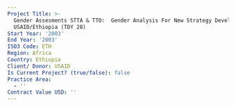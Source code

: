 ```yaml
---
Project Title: >-
  Gender Assesments STTA & TTO:  Gender Analysis For New Strategy Development
  USAID/Ethiopia (TDY 28)
Start Year: '2003'
End Year: '2003'
ISO3 Code: ETH
Region: Africa
Country: Ethiopia
Client/ Donor: USAID
Is Current Project? (true/false): false
Practice Area:
  - ''
Contract Value USD: ''
---
```

